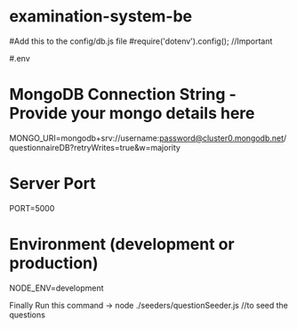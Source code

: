 # examination-system-be

#Add this to the config/db.js file
#require('dotenv').config(); //Important

#.env
# MongoDB Connection String - Provide your mongo details here
MONGO_URI=mongodb+srv://username:password@cluster0.mongodb.net/questionnaireDB?retryWrites=true&w=majority

# Server Port
PORT=5000

# Environment (development or production)
NODE_ENV=development

Finally Run this command -> node ./seeders/questionSeeder.js //to seed the questions
